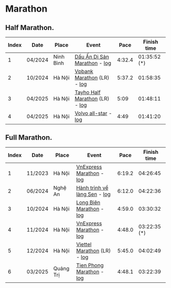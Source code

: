 # Marathon

## Half Marathon.

|Index | Date     | Place     | Event                                                                                                                                                                                        | Pace   | Finish time |
|---   | ---      | ---       | ---                                                                                                                                                                                          | ---    | ---         |
| 1    | 04/2024  | Ninh Bình | [Dấu Ấn Di Sản Marathon](https://truongpt.github.io/2024/05/03/may-tourist-marathon.html) - [log](https://github.com/truongpt/truongpt.github.io/blob/master/assets/log/hm_dads_nb_2024.png) | 4:32.4 | 01:35:52 (*)|
| 2    | 10/2024  | Hà Nội    | [Vpbank Marathon](https://vpbankmarathon.com/vi/) (LR) - [log](https://github.com/truongpt/truongpt.github.io/blob/master/assets/log/hm_vpim_hn_2024.png)                                    | 5:37.2 | 01:58:35    |
| 3    | 04/2025  | Hà Nội    | [Tayho Half Marathon](https://tayhohalfmarathon.com/) (LR) - [log](https://github.com/truongpt/truongpt.github.io/blob/master/assets/log/hm_tayho_2025.png)                                  | 5:09   | 01:48:11    |
| 4    | 04/2025  | Hà Nội    | [Volvo all-star](https://vm.vnexpress.net/volvo-all-star-2025) - [log](https://github.com/truongpt/truongpt.github.io/blob/master/assets/log/hm_volvo_hl_2025.png)                           | 4:49   | 01:41:20    |


## Full Marathon.

|Index | Date     | Place     | Event                                                                                                                                                                                         | Pace   | Finish time |
|---   | ---      | ---       | ---                                                                                                                                                                                           | ---    | ---         |
| 1    | 11/2023  | Hà Nội    | [VnExpress Marathon](https://truongpt.github.io/2023/11/29/the-first-Marathon.html) - [log](https://github.com/truongpt/truongpt.github.io/blob/master/assets/log/fm_vnexpress_hn_2023.png)   | 6:19.2 | 04:26:45    |
| 2    | 06/2024  | Nghệ An   | [Hành trình về làng Sen](https://truongpt.github.io/2024/06/12/cualo-marathon.html) - [log](https://github.com/truongpt/truongpt.github.io/blob/master/assets/log/fm_cualo_2024.png)          | 6:12.0 | 04:22:36    |
| 3    | 10/2024  | Hà Nội    | [Long Biên Marathon](https://truongpt.github.io/2024/11/11/longbien-marathon.html) - [log](https://github.com/truongpt/truongpt.github.io/blob/master/assets/log/fm_lbm_2024.png)             | 4:59.0 | 03:30:32    |
| 4    | 11/2024  | Hà Nội    | [VnExpress Marathon](https://truongpt.github.io/2024/12/01/vnexpress-hanoi-2024.html) - [log](https://github.com/truongpt/truongpt.github.io/blob/master/assets/log/fm_vnexpress_hn_2024.png) | 4:48.0 | 03:22:35 (*)|
| 5    | 12/2024  | Hà Nội    | [Viettel Marathon](https://viettelmarathon.com) (LR) - [log](https://github.com/truongpt/truongpt.github.io/blob/master/assets/log/fm_viettel_hn_2024.png)                                    | 5:45.0 | 04:02:49    |
| 6    | 03/2025  | Quảng Trị | [Tien Phong Marathon](https://truongpt.github.io/2025/04/04/tpm2025.html) - [log](https://github.com/truongpt/truongpt.github.io/blob/master/assets/log/fm_tpm_qt_2025.png)                    | 4:48.1 | 03:22:39    |
